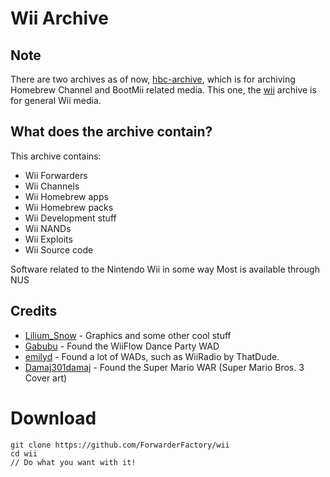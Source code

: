 # Wii Archive

## Note

There are two archives as of now, [hbc-archive](https://github.com/ForwarderFactory/hbc-archive), which is for archiving Homebrew Channel and BootMii related media. This one, the [wii](https://github.com/ForwarderFactory/wii) archive is for general Wii media.

## What does the archive contain?

This archive contains:

- Wii Forwarders
- Wii Channels
- Wii Homebrew apps
- Wii Homebrew packs
- Wii Development stuff
- Wii NANDs
- Wii Exploits
- Wii Source code

Software related to the Nintendo Wii in some way
Most is available through NUS

## Credits

 * [Lilium_Snow](https://snowcake.me) - Graphics and some other cool stuff
 * [Gabubu](https://gabubu.gq/) - Found the WiiFlow Dance Party WAD
 * [emilyd](https://donut.eu.org) - Found a lot of WADs, such as WiiRadio by ThatDude.
 * [Damaj301damaj](https://github.com/Damaj301damaj-lol) - Found the Super Mario WAR (Super Mario Bros. 3 Cover art)

# Download
    git clone https://github.com/ForwarderFactory/wii
    cd wii
    // Do what you want with it!
